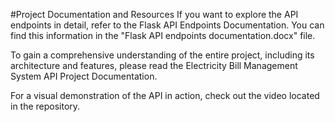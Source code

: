 #Project Documentation and Resources
If you want to explore the API endpoints in detail, refer to the Flask API Endpoints Documentation. You can find this information in the "Flask API endpoints documentation.docx" file.

To gain a comprehensive understanding of the entire project, including its architecture and features, please read the Electricity Bill Management System API Project Documentation.

For a visual demonstration of the API in action, check out the video located in the repository.
